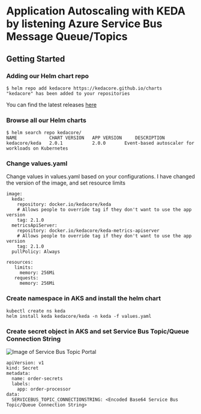 # Application Autoscaling with KEDA by listening Azure Service Bus Message Queue/Topics 

## Getting Started
### Adding our Helm chart repo

```console
$ helm repo add kedacore https://kedacore.github.io/charts
"kedacore" has been added to your repositories
```
You can find the latest releases [here](https://github.com/kedacore/charts/releases)

### Browse all our Helm charts
```
$ helm search repo kedacore/
NAME            CHART VERSION   APP VERSION     DESCRIPTION
kedacore/keda	2.0.1        	2.0.0      	Event-based autoscaler for workloads on Kubernetes
```
### Change values.yaml
Change values in values.yaml based on your configurations. I have changed the version of the image, and set resource limits

```
image:
  keda:
    repository: docker.io/kedacore/keda
    # Allows people to override tag if they don't want to use the app version
    tag: 2.1.0
  metricsApiServer:
    repository: docker.io/kedacore/keda-metrics-apiserver
    # Allows people to override tag if they don't want to use the app version
    tag: 2.1.0
  pullPolicy: Always
```
```
resources: 
   limits:
     memory: 256Mi
   requests:
     memory: 256Mi
 ```
 ### Create namespace in AKS and install the helm chart
 ```
 kubectl create ns keda
 helm install keda kedacore/keda -n keda -f values.yaml
  ```
 ### Create secret object in AKS and set Service Bus Topic/Queue Connection String
 
 ![Image of Service Bus Topic Portal](https://github.com/erydrn/Azure-Service-Bus-Application-Autoscaling-with-KEDA/blob/main/images/ServiceBusQueueConnString.png)
 
  ```
 apiVersion: v1
  kind: Secret
  metadata:
    name: order-secrets
    labels:
      app: order-processor
  data:
    SERVICEBUS_TOPIC_CONNECTIONSTRING: <Encoded Base64 Service Bus Topic/Queue Connection String>
 ```
